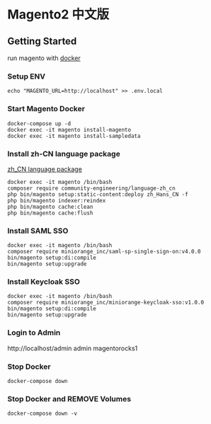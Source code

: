 Magento2 中文版 
===


## Getting Started

run magento with [docker](https://github.com/alexcheng1982/docker-magento2)

### Setup ENV

```shell
echo "MAGENTO_URL=http://localhost" >> .env.local
```

### Start Magento Docker

```shell
docker-compose up -d
docker exec -it magento install-magento
docker exec -it magento install-sampledata
```


### Install zh-CN language package

[zh_CN language package](https://github.com/magento-l10n/language-zh_CN/tree/master)

```shell
docker exec -it magento /bin/bash
composer require community-engineering/language-zh_cn
php bin/magento setup:static-content:deploy zh_Hans_CN -f
php bin/magento indexer:reindex
php bin/magento cache:clean
php bin/magento cache:flush
```

### Install SAML SSO

```
docker exec -it magento /bin/bash
composer require miniorange_inc/saml-sp-single-sign-on:v4.0.0
bin/magento setup:di:compile
bin/magento setup:upgrade
```

### Install Keycloak SSO

```
docker exec -it magento /bin/bash
composer require miniorange_inc/miniorange-keycloak-sso:v1.0.0
bin/magento setup:di:compile
bin/magento setup:upgrade
```


### Login to Admin

http://localhost/admin
admin
magentorocks1


### Stop Docker

```shell
docker-compose down
```

### Stop Docker and REMOVE Volumes

```shell
docker-compose down -v
```
